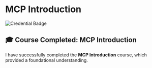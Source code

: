 # MCP Introduction 


![Credential Badge](https://verify.skilljar.com/c/q8vyvgn8hdco/badge)

## 🎓 Course Completed: MCP Introduction

I have successfully completed the **MCP Introduction** course, which provided a foundational understanding.